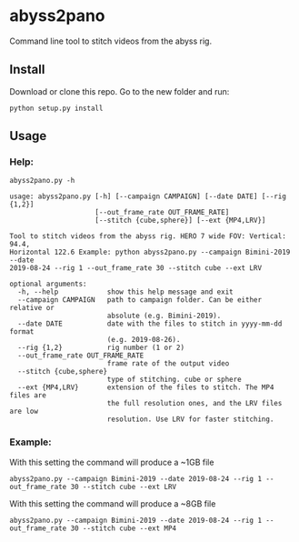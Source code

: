 # abyss2pano
Command line tool to stitch videos from the abyss rig.

## Install
Download or clone this repo. Go to the new folder and run:

```
python setup.py install
```

## Usage

### Help:

```
abyss2pano.py -h

usage: abyss2pano.py [-h] [--campaign CAMPAIGN] [--date DATE] [--rig {1,2}]
                     [--out_frame_rate OUT_FRAME_RATE]
                     [--stitch {cube,sphere}] [--ext {MP4,LRV}]

Tool to stitch videos from the abyss rig. HERO 7 wide FOV: Vertical: 94.4,
Horizontal 122.6 Example: python abyss2pano.py --campaign Bimini-2019 --date
2019-08-24 --rig 1 --out_frame_rate 30 --stitch cube --ext LRV

optional arguments:
  -h, --help            show this help message and exit
  --campaign CAMPAIGN   path to campaign folder. Can be either relative or
                        absolute (e.g. Bimini-2019).
  --date DATE           date with the files to stitch in yyyy-mm-dd format
                        (e.g. 2019-08-26).
  --rig {1,2}           rig number (1 or 2)
  --out_frame_rate OUT_FRAME_RATE
                        frame rate of the output video
  --stitch {cube,sphere}
                        type of stitching. cube or sphere
  --ext {MP4,LRV}       extension of the files to stitch. The MP4 files are
                        the full resolution ones, and the LRV files are low
                        resolution. Use LRV for faster stitching.

```

### Example:

With this setting the command will produce a ~1GB file
```
abyss2pano.py --campaign Bimini-2019 --date 2019-08-24 --rig 1 --out_frame_rate 30 --stitch cube --ext LRV
```

With this setting the command will produce a ~8GB file
```
abyss2pano.py --campaign Bimini-2019 --date 2019-08-24 --rig 1 --out_frame_rate 30 --stitch cube --ext MP4
```
